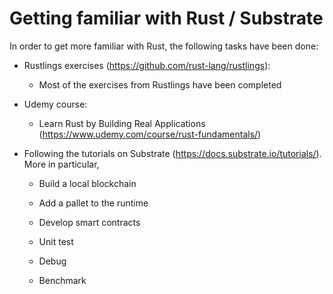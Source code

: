 # Getting familiar with Rust / Substrate

In order to get more familiar with Rust, the following tasks have been done:

  * Rustlings exercises (https://github.com/rust-lang/rustlings):
  
    * Most of the exercises from Rustlings have been completed

  * Udemy course:
  
    * Learn Rust by Building Real Applications (https://www.udemy.com/course/rust-fundamentals/)
    
  * Following the tutorials on Substrate (https://docs.substrate.io/tutorials/). More in particular,

    * Build a local blockchain
    
    * Add a pallet to the runtime
     
    * Develop smart contracts

    * Unit test
    
    * Debug
     
    * Benchmark






  
  
